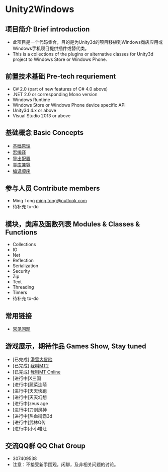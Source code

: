 # Unity2Windows
## 项目简介 Brief introduction
*  此项目是一个代码集合，目的是为Unity3d的项目移植到Windows商店应用或Windows手机项目提供插件或替代类。
*  This is a collections of the plugins or alternative classes for Unity3d project to Windows Store or Windows Phone.

## 前置技术基础 Pre-tech requriement
*  C# 2.0 (part of new features of C# 4.0 above)
*  .NET 2.0 or corresponding Mono version
*  Windows Runtime
*  Windows Store or Windows Phone device specific API
*  Unity3d 4.x or above
*  Visual Studio 2013 or above

## 基础概念 Basic Concepts
*  [基础原理](http://blog.csdn.net/cuit/article/details/40684865)
*  [宏编译](http://blog.csdn.net/cuit/article/details/40990347)
*  [导出配置](http://blog.csdn.net/cuit/article/details/40988213)
*  [类库兼容](http://blog.csdn.net/cuit/article/details/41011359)
*  [编译顺序](http://blog.csdn.net/cuit/article/details/41053327)

## 参与人员 Contribute members
*  Ming Tong ming.tong@outlook.com
*  待补充 to-do

## 模块，类库及函数列表 Modules & Classes & Functions
*  Collections
*  IO
*  Net
*  Reflection
*  Serialization
*  Security
*  Zip
*  Text
*  Threading
*  Timers
*  待补充 to-do

##  常用链接
*  [常见问题](https://github.com/mingtong/Unity2Windows/wiki/常见问题-FAQ)

## 游戏展示，期待作品 Games Show, Stay tuned
*  [已完成] [滑雪大冒险](https://www.windowsphone.com/zh-cn/store/app/滑雪大冒险/5b6101fb-0c66-42eb-809a-198667ae9450)
*  [已完成] [我叫MT2](https://www.windowsphone.com/zh-cn/store/app/我叫mt-2/8905b13b-419a-460b-bb64-da2c49a2c840)
*  [已完成] [我叫MT Online](https://www.windowsphone.com/zh-cn/store/app/我叫mt-online/75a1bfdb-2f56-4768-801e-4e4970b51b8d)
*  [进行中]X三国
*  [进行中]蔬菜连萌
*  [进行中]天天快跑
*  [进行中]天天幻想
*  [进行中]zeus age
*  [进行中]刀剑风神
*  [进行中]热血街霸3d
*  [进行中]武林Q传
*  [进行中]小小喵汪

## 交流QQ群 QQ Chat Group
*  307409538
*  注意：不接受新手围观，闲聊，及非相关问题的讨论。

